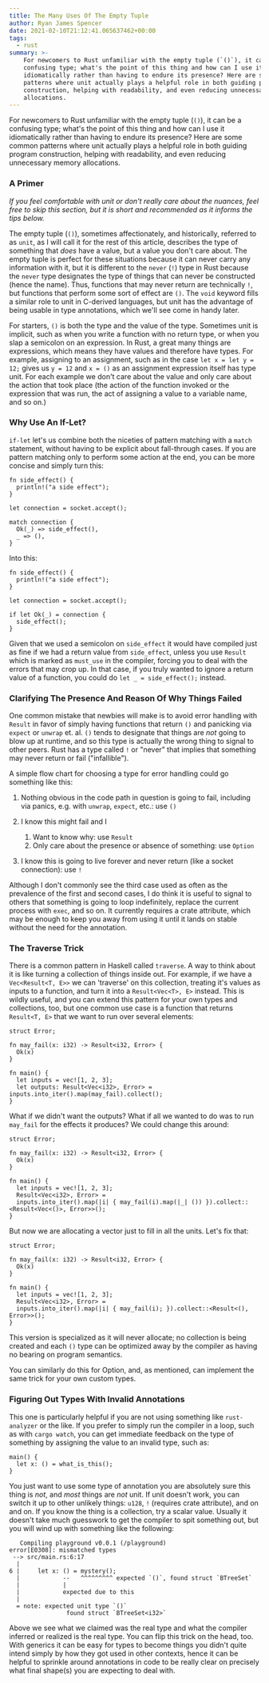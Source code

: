 ```yaml
---
title: The Many Uses Of The Empty Tuple
author: Ryan James Spencer
date: 2021-02-10T21:12:41.065637462+00:00
tags:
  - rust
summary: >-
    For newcomers to Rust unfamiliar with the empty tuple (`()`), it can be a
    confusing type; what's the point of this thing and how can I use it
    idiomatically rather than having to endure its presence? Here are some common
    patterns where unit actually plays a helpful role in both guiding program
    construction, helping with readability, and even reducing unnecessary memory
    allocations.
---
```


For newcomers to Rust unfamiliar with the empty tuple (`()`), it can be a
confusing type; what's the point of this thing and how can I use it
idiomatically rather than having to endure its presence? Here are some common
patterns where unit actually plays a helpful role in both guiding program
construction, helping with readability, and even reducing unnecessary memory
allocations.

### A Primer

_If you feel comfortable with unit or don't really care about the nuances, feel
free to skip this section, but it is short and recommended as it informs the
tips below._

The empty tuple (`()`), sometimes affectionately, and historically, referred to
as `unit`, as I will call it for the rest of this article, describes the type of
something that _does_ have a value, but a value you don't care about. The empty
tuple is perfect for these situations because it can never carry any information
with it, but it is different to the `never` (`!`) type in Rust because the
`never` type designates the type of things that can never be constructed (hence
the name). Thus, functions that may never return are technically `!`, but
functions that perform some sort of effect are `()`. The `void` keyword fills a
similar role to unit in C-derived languages, but unit has the advantage of being
usable in type annotations, which we'll see come in handy later.

For starters, `()` is both the type and the value of the type. Sometimes unit is
implicit, such as when you write a function with no return type, or when you
slap a semicolon on an expression. In Rust, a great many things are expressions,
which means they have values and therefore have types. For example, assigning to
an assignment, such as in the case `let x = let y = 12;` gives us `y = 12` and
`x = ()` as an assignment expression itself has type unit. For each example we
don't care about the value and only care about the action that took place (the
action of the function invoked or the expression that was run, the act of
assigning a value to a variable name, and so on.)

### Why Use An If-Let?

`if-let` let's us combine both the niceties of pattern matching with a `match`
statement, without having to be explicit about fall-through cases. If you are
pattern matching only to perform some action at the end, you can be more concise
and simply turn this:

```
fn side_effect() {
  println!("a side effect");
}

let connection = socket.accept();

match connection {
  Ok(_) => side_effect(),
  _ => (),
}
```

Into this:

```
fn side_effect() {
  println!("a side effect");
}

let connection = socket.accept();

if let Ok(_) = connection {
  side_effect();
}
```

Given that we used a semicolon on `side_effect` it would have compiled just as
fine if we had a return value from `side_effect`, unless you use `Result` which
is marked as `must_use` in the compiler, forcing you to deal with the errors
that may crop up. In that case, if you truly wanted to ignore a return value of
a function, you could do `let _ = side_effect();` instead.

### Clarifying The Presence And Reason Of Why Things Failed

One common mistake that newbies will make is to avoid error handling with
`Result` in favor of simply having functions that return `()` and panicking via
`expect` or `unwrap` et. al. `()` tends to designate that things are _not_ going
to blow up at runtime, and so this type is actually the wrong thing to signal to
other peers. Rust has a type called `!` or "never" that implies that something
may never return or fail ("infallible").

A simple flow chart for choosing a type for error handling could go something
like this:

1. Nothing obvious in the code path in question is going to fail, including via
   panics, e.g. with `unwrap`, `expect`, etc.: use `()`

2. I know this might fail and I
   1. Want to know why: use `Result`
   2. Only care about the presence or absence of something: use `Option`

3. I know this is going to live forever and never return (like a socket
   connection): use `!`

Although I don't commonly see the third case used as often as the prevalence of
the first and second cases, I do think it is useful to signal to others that
something is going to loop indefinitely, replace the current process with
`exec`, and so on. It currently requires a crate attribute, which may be enough
to keep you away from using it until it lands on stable without the need for the
annotation.

### The Traverse Trick

There is a common pattern in Haskell called `traverse`. A way to think about it
is like turning a collection of things inside out. For example, if we have a
`Vec<Result<T, E>>` we can 'traverse' on this collection, treating it's values
as inputs to a function, and turn it into a `Result<Vec<T>, E>` instead. This is
wildly useful, and you can extend this pattern for your own types and
collections, too, but one common use case is a function that returns `Result<T,
E>` that we want to run over several elements:

```
struct Error;

fn may_fail(x: i32) -> Result<i32, Error> {
  Ok(x)
}

fn main() {
  let inputs = vec![1, 2, 3];
  let outputs: Result<Vec<i32>, Error> = inputs.into_iter().map(may_fail).collect();
}
```

What if we didn't want the outputs? What if all we wanted to do was to run
`may_fail` for the effects it produces? We could change this around:

```
struct Error;

fn may_fail(x: i32) -> Result<i32, Error> {
  Ok(x)
}

fn main() {
  let inputs = vec![1, 2, 3];
  Result<Vec<i32>, Error> =
  inputs.into_iter().map(|i| { may_fail(i).map(|_| ()) }).collect::<Result<Vec<()>, Error>>();
}
```

But now we are allocating a vector just to fill in all the units. Let's fix
that:

```
struct Error;

fn may_fail(x: i32) -> Result<i32, Error> {
  Ok(x)
}

fn main() {
  let inputs = vec![1, 2, 3];
  Result<Vec<i32>, Error> =
  inputs.into_iter().map(|i| { may_fail(i); }).collect::<Result<(), Error>>();
}
```

This version is specialized as it will never allocate; no collection is being
created and each `()` type can be optimized away by the compiler as having no
bearing on program semantics.

You can similarly do this for Option, and, as mentioned, can implement the same
trick for your own custom types.

### Figuring Out Types With Invalid Annotations

This one is particularly helpful if you are not using something like
`rust-analyzer` or the like. If you prefer to simply run the compiler in a loop,
such as with `cargo watch`, you can get immediate feedback on the type of
something by assigning the value to an invalid type, such as:

```
main() {
  let x: () = what_is_this();
}
```

You just want to use some type of annotation you are absolutely sure this thing
is _not_, and _most_ things are _not_ unit. If unit doesn't work, you can switch
it up to other unlikely things: `u128`, `!` (requires crate attribute), and on
and on. If you know the thing is a collection, try a scalar value. Usually it
doesn't take much guesswork to get the compiler to spit something out, but you
will wind up with something like the following:

```
   Compiling playground v0.0.1 (/playground)
error[E0308]: mismatched types
 --> src/main.rs:6:17
  |
6 |     let x: () = mystery();
  |            --   ^^^^^^^^^ expected `()`, found struct `BTreeSet`
  |            |
  |            expected due to this
  |
  = note: expected unit type `()`
                found struct `BTreeSet<i32>`
```

Above we see what we claimed was the real type and what the compiler inferred or
realized is the real type. You can flip this trick on the head, too. With
generics it can be easy for types to become things you didn't quite intend
simply by how they got used in other contexts, hence it can be helpful to
sprinkle around annotations in code to be really clear on precisely what final
shape(s) you are expecting to deal with.
